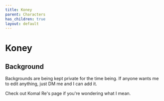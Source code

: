 ```yaml
---
title: Koney
parent: Characters
has_children: true
layout: default
---
```


# Koney

[//]: # (Image here?)

## Background
Backgrounds are being kept private for the time being. If anyone wants me to edit anything, just DM me and I can add it.

Check out Komal Re's page if you're wondering what I mean.